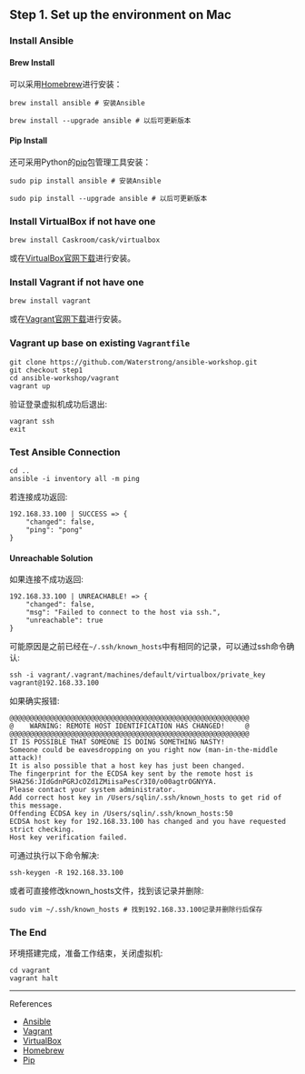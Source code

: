 ## Step 1. Set up the environment on Mac

### Install Ansible

#### Brew Install

可以采用[Homebrew](http://brew.sh/)进行安装：
```
brew install ansible # 安装Ansible

brew install --upgrade ansible # 以后可更新版本
```

#### Pip Install

还可采用Python的[pip](https://pip.pypa.io/en/stable/installing/)包管理工具安装：
```
sudo pip install ansible # 安装Ansible

sudo pip install --upgrade ansible # 以后可更新版本
```

### Install VirtualBox if not have one
```
brew install Caskroom/cask/virtualbox
```

或在[VirtualBox官网下载](https://www.virtualbox.org/wiki/Downloads)进行安装。

### Install Vagrant if not have one
```
brew install vagrant
```

或在[Vagrant官网下载](https://www.vagrantup.com/downloads.html)进行安装。

### Vagrant up base on existing `Vagrantfile`
```
git clone https://github.com/Waterstrong/ansible-workshop.git
git checkout step1
cd ansible-workshop/vagrant
vagrant up
```

验证登录虚拟机成功后退出:
```
vagrant ssh
exit
```

### Test Ansible Connection
```
cd ..
ansible -i inventory all -m ping
```

若连接成功返回:
```
192.168.33.100 | SUCCESS => {
    "changed": false,
    "ping": "pong"
}
```

#### Unreachable Solution
如果连接不成功返回:
```
192.168.33.100 | UNREACHABLE! => {
    "changed": false,
    "msg": "Failed to connect to the host via ssh.",
    "unreachable": true
}
```

可能原因是之前已经在`~/.ssh/known_hosts`中有相同的记录，可以通过ssh命令确认:
```
ssh -i vagrant/.vagrant/machines/default/virtualbox/private_key vagrant@192.168.33.100
```

如果确实报错:
```
@@@@@@@@@@@@@@@@@@@@@@@@@@@@@@@@@@@@@@@@@@@@@@@@@@@@@@@@@@@
@    WARNING: REMOTE HOST IDENTIFICATION HAS CHANGED!     @
@@@@@@@@@@@@@@@@@@@@@@@@@@@@@@@@@@@@@@@@@@@@@@@@@@@@@@@@@@@
IT IS POSSIBLE THAT SOMEONE IS DOING SOMETHING NASTY!
Someone could be eavesdropping on you right now (man-in-the-middle attack)!
It is also possible that a host key has just been changed.
The fingerprint for the ECDSA key sent by the remote host is
SHA256:JIdGdnPGRJcOZd1ZMiisaPesCr3I0/o00agtrOGNYYA.
Please contact your system administrator.
Add correct host key in /Users/sqlin/.ssh/known_hosts to get rid of this message.
Offending ECDSA key in /Users/sqlin/.ssh/known_hosts:50
ECDSA host key for 192.168.33.100 has changed and you have requested strict checking.
Host key verification failed.
```

可通过执行以下命令解决:
```
ssh-keygen -R 192.168.33.100
```

或者可直接修改known_hosts文件，找到该记录并删除:
```
sudo vim ~/.ssh/known_hosts # 找到192.168.33.100记录并删除行后保存
```

### The End
环境搭建完成，准备工作结束，关闭虚拟机:
```
cd vagrant
vagrant halt
```

----
References

* [Ansible](https://www.ansible.com/)
* [Vagrant](https://www.vagrantup.com/)
* [VirtualBox](https://www.virtualbox.org/)
* [Homebrew](http://brew.sh/)
* [Pip](https://pip.pypa.io/en/stable/installing/)


